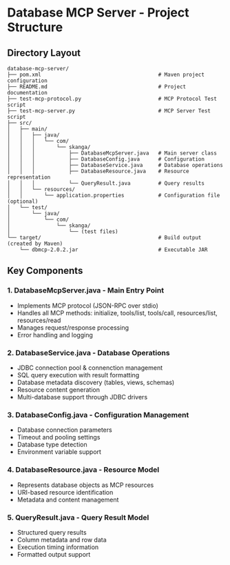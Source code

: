 # Database MCP Server - Project Structure

## Directory Layout

```
database-mcp-server/
├── pom.xml                                      # Maven project configuration
├── README.md                                    # Project documentation
├── test-mcp-protocol.py                         # MCP Protocol Test script
├── test-mcp-server.py                           # MCP Server Test script
├── src/
│   ├── main/
│   │   ├── java/
│   │   │   └── com/
│   │   │       └── skanga/
│   │   │           ├── DatabaseMcpServer.java   # Main server class
│   │   │           ├── DatabaseConfig.java      # Configuration
│   │   │           ├── DatabaseService.java     # Database operations
│   │   │           ├── DatabaseResource.java    # Resource representation
│   │   │           └── QueryResult.java         # Query results
│   │   └── resources/
│   │       └── application.properties           # Configuration file (optional)
│   └── test/
│       └── java/
│           └── com/
│               └── skanga/
│                   └── (test files)
└── target/                                      # Build output (created by Maven)
    └── dbmcp-2.0.2.jar                          # Executable JAR
```

## Key Components

### 1. **DatabaseMcpServer.java** - Main Entry Point
- Implements MCP protocol (JSON-RPC over stdio)
- Handles all MCP methods: initialize, tools/list, tools/call, resources/list, resources/read
- Manages request/response processing
- Error handling and logging

### 2. **DatabaseService.java** - Database Operations
- JDBC connection pool & connenction management
- SQL query execution with result formatting
- Database metadata discovery (tables, views, schemas)
- Resource content generation
- Multi-database support through JDBC drivers

### 3. **DatabaseConfig.java** - Configuration Management
- Database connection parameters
- Timeout and pooling settings
- Database type detection
- Environment variable support

### 4. **DatabaseResource.java** - Resource Model
- Represents database objects as MCP resources
- URI-based resource identification
- Metadata and content management

### 5. **QueryResult.java** - Query Result Model
- Structured query results
- Column metadata and row data
- Execution timing information
- Formatted output support

